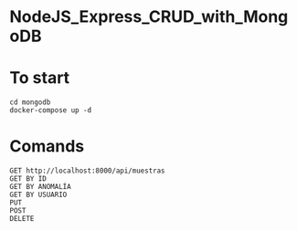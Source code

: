 # NodeJS_Express_CRUD_with_MongoDB

# To start

```
cd mongodb
docker-compose up -d
```

# Comands

```
GET http://localhost:8000/api/muestras
GET BY ID
GET BY ANOMALÍA
GET BY USUARIO
PUT
POST
DELETE
```
